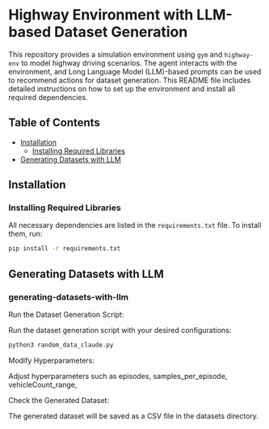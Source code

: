 # Highway Environment with LLM-based Dataset Generation

This repository provides a simulation environment using `gym` and `highway-env` to model highway driving scenarios. The agent interacts with the environment, and Long Language Model (LLM)-based prompts can be used to recommend actions for dataset generation. This README file includes detailed instructions on how to set up the environment and install all required dependencies.

## Table of Contents
- [Installation](#installation)
  - [Installing Required Libraries](#installing-required-libraries)
- [Generating Datasets with LLM](#generating-datasets-with-llm)

## Installation

### Installing Required Libraries

All necessary dependencies are listed in the `requirements.txt` file. To install them, run:

```bash
pip install -r requirements.txt
```

## Generating Datasets with LLM

### generating-datasets-with-llm

Run the Dataset Generation Script:

Run the dataset generation script with your desired configurations:

```bash
python3 random_data_claude.py 
```
Modify Hyperparameters:

Adjust hyperparameters such as episodes, samples_per_episode, vehicleCount_range,

Check the Generated Dataset:

The generated dataset will be saved as a CSV file in the datasets directory. 
